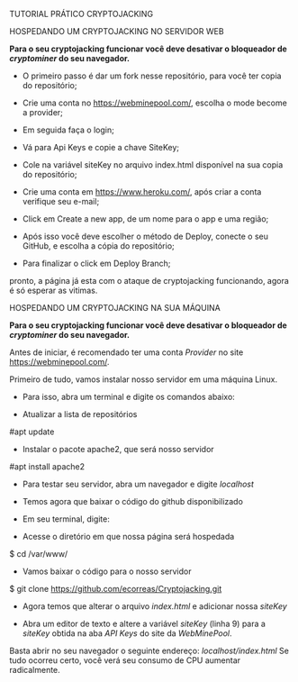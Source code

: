 TUTORIAL PRÁTICO CRYPTOJACKING

HOSPEDANDO UM CRYPTOJACKING NO SERVIDOR WEB 

**Para o seu cryptojacking funcionar você deve desativar o bloqueador de _cryptominer_ do seu navegador.**

- O primeiro passo é dar um fork nesse repositório, para você ter copia do repositório;

- Crie uma conta no https://webminepool.com/, escolha o mode become a provider;

- Em seguida faça o login;

- Vá para Api Keys e copie a chave SiteKey;

- Cole na variável siteKey no arquivo index.html disponível na sua copia do repositório;

- Crie uma conta em https://www.heroku.com/, após criar a conta verifique seu e-mail;

- Click em Create a new app, de um nome para o app e uma região;

- Após isso você deve escolher o método de Deploy, conecte o seu GitHub, e escolha a cópia do repositório;

- Para finalizar o click em Deploy Branch;

pronto, a página já esta com o ataque de cryptojacking funcionando, agora é só esperar as vitimas.


HOSPEDANDO UM CRYPTOJACKING NA SUA MÁQUINA 

**Para o seu cryptojacking funcionar você deve desativar o bloqueador de _cryptominer_ do seu navegador.**


Antes de iniciar, é recomendado ter uma conta *Provider* no site https://webminepool.com/. 

Primeiro de tudo, vamos instalar nosso servidor em uma máquina Linux.

- Para isso, abra um terminal e digite os comandos abaixo:

- Atualizar a lista de repositórios

#apt update

- Instalar o pacote apache2, que será nosso servidor

#apt install apache2

- Para testar seu servidor, abra um navegador e digite *localhost*

- Temos agora que baixar o código do github disponibilizado

- Em seu terminal, digite:

- Acesse o diretório em que nossa página será hospedada

$ cd /var/www/

- Vamos baixar o código para o nosso servidor

$ git clone https://github.com/ecorreas/Cryptojacking.git

- Agora temos que alterar o arquivo *index.html* e adicionar nossa *siteKey*

- Abra um editor de texto e altere a variável *siteKey* (linha 9) para a *siteKey* obtida na aba *API Keys* do site da *WebMinePool*.

Basta abrir no seu navegador o seguinte endereço: *localhost/index.html*
Se tudo ocorreu certo, você verá seu consumo de CPU aumentar radicalmente.

